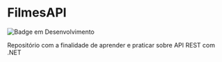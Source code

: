 # FilmesAPI
![Badge em Desenvolvimento](http://img.shields.io/static/v1?label=STATUS&message=EM%20DESENVOLVIMENTO&color=GREEN&style=for-the-badge)

Repositório com a finalidade de aprender e praticar sobre API REST com .NET
